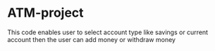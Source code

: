 # ATM-project
This code enables user to select account type like savings or current account then the user can add money or withdraw money
